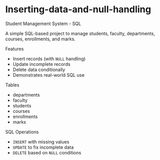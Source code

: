 # Inserting-data-and-null-handling
Student Management System - SQL

A simple SQL-based project to manage students, faculty, departments, courses, enrollments, and marks.

Features

- Insert records (with `NULL` handling)
- Update incomplete records
- Delete data conditionally
- Demonstrates real-world SQL use

Tables

- departments
- faculty
- students
- courses
- enrollments
- marks

 SQL Operations

- `INSERT` with missing values
- `UPDATE` to fix incomplete data
- `DELETE` based on `NULL` conditions
